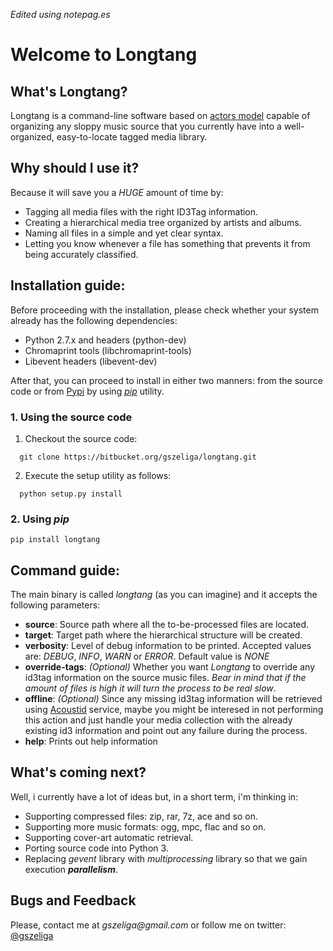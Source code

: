 *Edited using notepag.es*

# Welcome to Longtang


## What's Longtang?

Longtang is a command-line software based on [actors model](https://en.wikipedia.org/wiki/Actor_model) capable of organizing any sloppy music source that you currently have into a well-organized, easy-to-locate tagged media library.

## Why should I use it?

Because it will save you a *HUGE* amount of time by:

* Tagging all media files with the right ID3Tag information.
* Creating a hierarchical media tree organized by artists and albums.
* Naming all files in a simple and yet clear syntax.
* Letting you know whenever a file has something that prevents it from being accurately classified.

## Installation guide:

Before proceeding with the installation, please check whether your system already has the following dependencies:


* Python 2.7.x and headers (python-dev)
* Chromaprint tools (libchromaprint-tools)
* Libevent headers (libevent-dev)


After that, you can proceed to install in either two manners: from the source code or from [Pypi](https://pypi.python.org/pypi) by using _[pip](http://www.pip-installer.org/en/latest/)_ utility.

### 1. Using the source code

1. Checkout the source code:

```
  git clone https://bitbucket.org/gszeliga/longtang.git
```

2. Execute the setup utility as follows:

```
  python setup.py install
```

### 2. Using _pip_

```
pip install longtang
```

## Command guide:

The main binary is called _longtang_ (as you can imagine) and it accepts the following parameters:

* __source__: Source path where all the to-be-processed files are located.
* __target__: Target path where the hierarchical structure will be created.
* __verbosity__: Level of debug information to be printed. Accepted values are: _DEBUG_, _INFO_, _WARN_ or _ERROR_. Default value is _NONE_
* __override-tags__: _(Optional)_ Whether you want _Longtang_ to override any id3tag information on the source music files. _Bear in mind that if the amount of files is high it will turn the process to be real slow_.
* __offline__: _(Optional)_ Since any missing id3tag information will be retrieved using [Acoustid](http://acoustid.org/chromaprint) service, maybe you might be interesed in not performing this action and just handle your media collection with the already existing id3 information and point out any failure during the process.
* __help__: Prints out help information


## What's coming next?


Well, i currently have a lot of ideas but, in a short term, i'm thinking in:

* Supporting compressed files: zip, rar, 7z, ace and so on.
* Supporting more music formats: ogg, mpc, flac and so on.
* Supporting cover-art automatic retrieval.
* Porting source code into Python 3.
* Replacing _gevent_ library with _multiprocessing_ library so that we gain execution _**parallelism**_.

## Bugs and Feedback

Please, contact me at _gszeliga@gmail.com_ or follow me on twitter: [@gszeliga](https://twitter.com/gszeliga)

